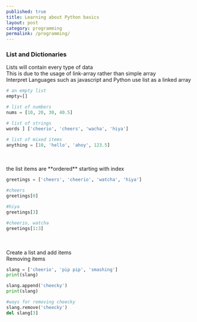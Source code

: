 ```yaml
---
published: true
title: Learning about Python basics
layout: post
category: programming
permalink: /programming/
---
```


### List and Dictionaries
Lists will contain every type of data
<br>This is due to the usage of link-array rather than simple array 
<br>Interpret Languages such as javascript and Python use list as a linked array

``` python
# an empty list
empty=[]

# list of numbers
nums = [10, 20, 30, 40.5]

# list of strings
words ] ['cheerio', 'cheers', 'wacha', 'hiya']

# list of mixed items
anything = [10, 'hello', 'ahoy', 123.5]
```
<br>
<br>the list items are **ordered** starting with index

``` python
greetings = ['cheers', 'cheerio', 'watcha', 'hiya'] 

#cheers
greetings[0]

#hiya
greetings[3]

#cheerio, watcha
greetings[1:3]

```

<br>
<br> Create a list and add items 
<br> Removing items 

``` python
slang = ['cheerio', 'pip pip', 'smashing']
print(slang)

slang.append('cheecky')
print(slang)

#ways for removing cheecky
slang.remove('cheecky')
del slang[3]

```






